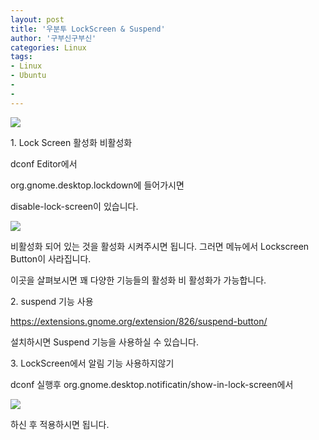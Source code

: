 ```yaml
---
layout: post
title: '우분투 LockScreen & Suspend'
author: '구부신구부신'
categories: Linux
tags:
- Linux
- Ubuntu
-
- 
---
```



<script> location.href='https://cafe.naver.com/develoid/867536' ; </script>

<p><img src="https://cafeptthumb-phinf.pstatic.net/MjAxOTA0MTVfMjgz/MDAxNTU1MjYwMTAwNDE4.1HO2uYWst6bDHPlbGFn4RBVh7LKTLfWg0cLsDCEo0Ksg.0F-FMIXUREoq9fwDHvPl9bW_9LpbREdRzGEWA1EFxvkg.PNG.kkw2821/%EB%94%94%EB%B2%A8%EB%A1%9C%EC%9D%B4%EB%93%9C_%EA%B8%80%EC%96%91%EC%8B%9D_%EB%94%94%ED%8F%B4%ED%8A%B8.png?type=w740"></p>
<p>1. Lock Screen 활성화 비활성화&nbsp;</p>
<p>dconf Editor에서&nbsp;</p>
<p>org.gnome.desktop.lockdown에 들어가시면&nbsp;</p>
<p>disable-lock-screen이 있습니다.&nbsp;</p>
<p><img src="https://cafeptthumb-phinf.pstatic.net/MjAxOTA1MDZfMTQ3/MDAxNTU3MTI3MTA4NjY2.GikfiXqZG8eGk2i9OuZfUUkJHSSqXFOF0CioipNcpk8g.LoRcpPezLztBW_pQiI7QMfXRRTqElPZaYRgYcixOgyAg.PNG.dominant4u/%EC%8A%A4%ED%81%AC%EB%A6%B0%EC%83%B7%2C_2019-05-06_16-16-37.png?type=w740"></p>
<p>비활성화 되어 있는 것을 활성화 시켜주시면 됩니다. 그러면 메뉴에서 Lockscreen Button이 사라집니다.&nbsp;</p>
<p>이곳을 살펴보시면 꽤 다양한 기능들의 활성화 비 활성화가 가능합니다.&nbsp;</p>
<p>2. suspend 기능 사용</p>
<p><a href="https://extensions.gnome.org/extension/826/suspend-button/">https://extensions.gnome.org/extension/826/suspend-button/</a></p>
<p>설치하시면 Suspend 기능을 사용하실 수 있습니다.&nbsp;</p>
<p>3. LockScreen에서 알림 기능 사용하지않기</p>
<p>dconf 실행후 org.gnome.desktop.notificatin/show-in-lock-screen에서</p>
<p><img src="https://cafeptthumb-phinf.pstatic.net/MjAxOTA1MDZfNTYg/MDAxNTU3MTI3NjM1NTgy.0BjrZndOjoBa0f5qSleo2bmu09VxjS2uYkYD4R5-XRog._UriSKuYAn70DaUE-XEyy-UTcY7LHosIFHJq0Z9XXEEg.PNG.dominant4u/%EC%8A%A4%ED%81%AC%EB%A6%B0%EC%83%B7%2C_2019-05-06_16-26-17.png?type=w740"></p>
<p>하신 후 적용하시면 됩니다.</p>

